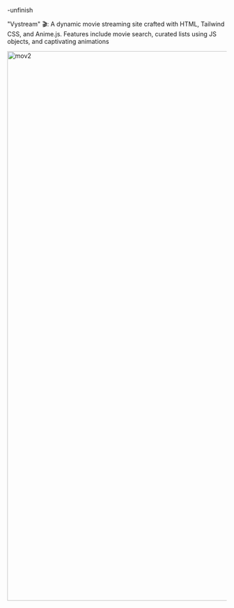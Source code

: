-unfinish

"Vystream" 🎬: A dynamic movie streaming site crafted with HTML, Tailwind CSS, and Anime.js. Features include movie search, curated lists using JS objects, and captivating animations

<img width="1261" alt="mov2" src="https://github.com/vyportfolio1/04_project-VY_stream/assets/136511458/fd7fa078-12b3-4cf2-93d0-eaa853acef72">
